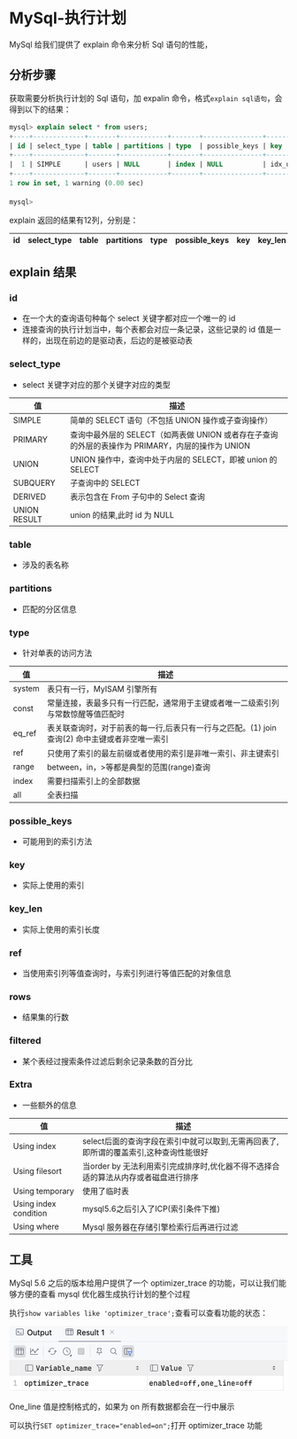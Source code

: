 # MySql-执行计划

MySql 给我们提供了 explain 命令来分析 Sql 语句的性能，

## 分析步骤

获取需要分析执行计划的 Sql 语句，加 expalin 命令，格式`explain sql语句`，会得到以下的结果：

```sql
mysql> explain select * from users; 
+----+-------------+-------+------------+-------+---------------+--------------+---------+------+------+----------+-------------+
| id | select_type | table | partitions | type  | possible_keys | key          | key_len | ref  | rows | filtered | Extra       |
+----+-------------+-------+------------+-------+---------------+--------------+---------+------+------+----------+-------------+
|  1 | SIMPLE      | users | NULL       | index | NULL          | idx_username | 259     | NULL |    1 |   100.00 | Using index |
+----+-------------+-------+------------+-------+---------------+--------------+---------+------+------+----------+-------------+
1 row in set, 1 warning (0.00 sec)

mysql> 
```

explain 返回的结果有12列，分别是：

| id   | select_type | table | partitions | type | possible_keys | key  | key_len | ref  | rows | filtered | Extra |
| ---- | ----------- | ----- | ---------- | ---- | ------------- | ---- | ------- | ---- | ---- | -------- | ----- |

## explain 结果

### id

- 在一个大的查询语句种每个 select 关键字都对应一个唯一的 id 
- 连接查询的执行计划当中，每个表都会对应一条记录，这些记录的 id 值是一样的，出现在前边的是驱动表，后边的是被驱动表

### select_type

- select 关键字对应的那个关键字对应的类型

| 值           | 描述                                                         |
| ------------ | ------------------------------------------------------------ |
| SIMPLE       | 简单的 SELECT 语句（不包括 UNION 操作或子查询操作）          |
| PRIMARY      | 查询中最外层的 SELECT（如两表做 UNION 或者存在子查询的外层的表操作为 PRIMARY，内层的操作为 UNION |
| UNION        | UNION 操作中，查询中处于内层的 SELECT，即被 union 的 SELECT  |
| SUBQUERY     | 子查询中的 SELECT                                            |
| DERIVED      | 表示包含在 From 子句中的 Select 查询                         |
| UNION RESULT | union 的结果,此时 id 为 NULL                                 |

### table

- 涉及的表名称

### partitions

- 匹配的分区信息

### type

- 针对单表的访问方法

| 值     | 描述                                                         |
| ------ | ------------------------------------------------------------ |
| system | 表只有一行，MyISAM 引擎所有                                  |
| const  | 常量连接，表最多只有一行匹配，通常用于主键或者唯一二级索引列与常数惊醒等值匹配时 |
| eq_ref | 表关联查询时，对于前表的每一行,后表只有一行与之匹配。(1) join查询(2) 命中主键或者非空唯一索引 |
| ref    | 只使用了索引的最左前缀或者使用的索引是非唯一索引、非主键索引 |
| range  | between，in，>等都是典型的范围(range)查询                    |
| index  | 需要扫描索引上的全部数据                                     |
| all    | 全表扫描                                                     |

### possible_keys

- 可能用到的索引方法

### key

- 实际上使用的索引

### key_len

- 实际上使用的索引长度

### ref

- 当使用索引列等值查询时，与索引列进行等值匹配的对象信息

### rows

- 结果集的行数

### filtered

- 某个表经过搜索条件过滤后剩余记录条数的百分比

### Extra

- 一些额外的信息

| 值                    | 描述                                                         |
| --------------------- | ------------------------------------------------------------ |
| Using index           | select后面的查询字段在索引中就可以取到,无需再回表了,即所谓的覆盖索引,这种查询性能很好 |
| Using filesort        | 当order by 无法利用索引完成排序时,优化器不得不选择合适的算法从内存或者磁盘进行排序 |
| Using temporary       | 使用了临时表                                                 |
| Using index condition | mysql5.6之后引入了ICP(索引条件下推)                          |
| Using where           | Mysql 服务器在存储引擎检索行后再进行过滤                     |

## 工具

MySql 5.6 之后的版本给用户提供了一个 optimizer_trace 的功能，可以让我们能够方便的查看 mysql 优化器生成执行计划的整个过程

执行`show variables like 'optimizer_trace';`查看可以查看功能的状态：

![Snipaste_2025-05-13_20-43-37](images/Snipaste_2025-05-13_20-43-37.png)

One_line 值是控制格式的，如果为 on 所有数据都会在一行中展示

可以执行`SET optimizer_trace="enabled=on";`打开 optimizer_trace 功能
